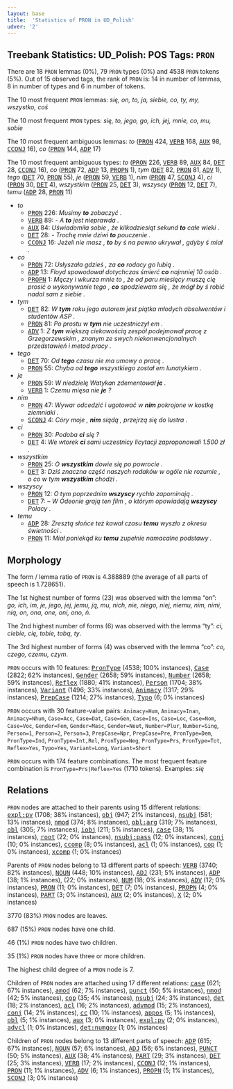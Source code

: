 ```yaml
---
layout: base
title:  'Statistics of PRON in UD_Polish'
udver: '2'
---
```


## Treebank Statistics: UD_Polish: POS Tags: `PRON`

There are 18 `PRON` lemmas (0%), 79 `PRON` types (0%) and 4538 `PRON` tokens (5%).
Out of 15 observed tags, the rank of `PRON` is: 14 in number of lemmas, 8 in number of types and 6 in number of tokens.

The 10 most frequent `PRON` lemmas: <em>się, on, to, ja, siebie, co, ty, my, wszystko, coś</em>

The 10 most frequent `PRON` types:  <em>się, to, jego, go, ich, jej, mnie, co, mu, sobie</em>

The 10 most frequent ambiguous lemmas: <em>to</em> (<tt><a href="pl-pos-PRON.html">PRON</a></tt> 424, <tt><a href="pl-pos-VERB.html">VERB</a></tt> 168, <tt><a href="pl-pos-AUX.html">AUX</a></tt> 98, <tt><a href="pl-pos-CCONJ.html">CCONJ</a></tt> 16), <em>co</em> (<tt><a href="pl-pos-PRON.html">PRON</a></tt> 144, <tt><a href="pl-pos-ADP.html">ADP</a></tt> 17)

The 10 most frequent ambiguous types:  <em>to</em> (<tt><a href="pl-pos-PRON.html">PRON</a></tt> 226, <tt><a href="pl-pos-VERB.html">VERB</a></tt> 89, <tt><a href="pl-pos-AUX.html">AUX</a></tt> 84, <tt><a href="pl-pos-DET.html">DET</a></tt> 28, <tt><a href="pl-pos-CCONJ.html">CCONJ</a></tt> 16), <em>co</em> (<tt><a href="pl-pos-PRON.html">PRON</a></tt> 72, <tt><a href="pl-pos-ADP.html">ADP</a></tt> 13, <tt><a href="pl-pos-PROPN.html">PROPN</a></tt> 1), <em>tym</em> (<tt><a href="pl-pos-DET.html">DET</a></tt> 82, <tt><a href="pl-pos-PRON.html">PRON</a></tt> 81, <tt><a href="pl-pos-ADV.html">ADV</a></tt> 1), <em>tego</em> (<tt><a href="pl-pos-DET.html">DET</a></tt> 70, <tt><a href="pl-pos-PRON.html">PRON</a></tt> 55), <em>je</em> (<tt><a href="pl-pos-PRON.html">PRON</a></tt> 59, <tt><a href="pl-pos-VERB.html">VERB</a></tt> 1), <em>nim</em> (<tt><a href="pl-pos-PRON.html">PRON</a></tt> 47, <tt><a href="pl-pos-SCONJ.html">SCONJ</a></tt> 4), <em>ci</em> (<tt><a href="pl-pos-PRON.html">PRON</a></tt> 30, <tt><a href="pl-pos-DET.html">DET</a></tt> 4), <em>wszystkim</em> (<tt><a href="pl-pos-PRON.html">PRON</a></tt> 25, <tt><a href="pl-pos-DET.html">DET</a></tt> 3), <em>wszyscy</em> (<tt><a href="pl-pos-PRON.html">PRON</a></tt> 12, <tt><a href="pl-pos-DET.html">DET</a></tt> 7), <em>temu</em> (<tt><a href="pl-pos-ADP.html">ADP</a></tt> 28, <tt><a href="pl-pos-PRON.html">PRON</a></tt> 11)


* <em>to</em>
  * <tt><a href="pl-pos-PRON.html">PRON</a></tt> 226: <em>Musimy <b>to</b> zobaczyć .</em>
  * <tt><a href="pl-pos-VERB.html">VERB</a></tt> 89: <em>- A <b>to</b> jest nieprawda .</em>
  * <tt><a href="pl-pos-AUX.html">AUX</a></tt> 84: <em>Uświadomiła sobie , że kilkadziesiąt sekund <b>to</b> całe wieki .</em>
  * <tt><a href="pl-pos-DET.html">DET</a></tt> 28: <em>- Trochę mnie dziwi <b>to</b> pouczenie .</em>
  * <tt><a href="pl-pos-CCONJ.html">CCONJ</a></tt> 16: <em>Jeżeli nie masz , <b>to</b> by ś na pewno ukrywał , gdyby ś miał .</em>
* <em>co</em>
  * <tt><a href="pl-pos-PRON.html">PRON</a></tt> 72: <em>Usłyszała gdzieś , za <b>co</b> rodacy go lubią .</em>
  * <tt><a href="pl-pos-ADP.html">ADP</a></tt> 13: <em>Floyd spowodował dotychczas śmierć <b>co</b> najmniej 10 osób .</em>
  * <tt><a href="pl-pos-PROPN.html">PROPN</a></tt> 1: <em>Męczy i wkurza mnie to , że od paru miesięcy muszę cię prosić o wykonywanie tego , <b>co</b> spodziewam się , że mógł by ś robić nadal sam z siebie .</em>
* <em>tym</em>
  * <tt><a href="pl-pos-DET.html">DET</a></tt> 82: <em>W <b>tym</b> roku jego autorem jest piątka młodych absolwentów i studentów ASP .</em>
  * <tt><a href="pl-pos-PRON.html">PRON</a></tt> 81: <em>Po prostu w <b>tym</b> nie uczestniczył em .</em>
  * <tt><a href="pl-pos-ADV.html">ADV</a></tt> 1: <em>Z <b>tym</b> większą ciekawością zespół podejmował pracę z Grzegorzewskim , znanym ze swych niekonwencjonalnych przedstawień i metod pracy .</em>
* <em>tego</em>
  * <tt><a href="pl-pos-DET.html">DET</a></tt> 70: <em>Od <b>tego</b> czasu nie ma umowy o pracę .</em>
  * <tt><a href="pl-pos-PRON.html">PRON</a></tt> 55: <em>Chyba od <b>tego</b> wszystkiego został em lunatykiem .</em>
* <em>je</em>
  * <tt><a href="pl-pos-PRON.html">PRON</a></tt> 59: <em>W niedzielę Watykan zdementował <b>je</b> .</em>
  * <tt><a href="pl-pos-VERB.html">VERB</a></tt> 1: <em>Czemu mięsa nie <b>je</b> ?</em>
* <em>nim</em>
  * <tt><a href="pl-pos-PRON.html">PRON</a></tt> 47: <em>Wywar odcedzić i ugotować w <b>nim</b> pokrojone w kostkę ziemniaki .</em>
  * <tt><a href="pl-pos-SCONJ.html">SCONJ</a></tt> 4: <em>Córy moje , <b>nim</b> siądą , przejrzą się do lustra .</em>
* <em>ci</em>
  * <tt><a href="pl-pos-PRON.html">PRON</a></tt> 30: <em>Podoba <b>ci</b> się ?</em>
  * <tt><a href="pl-pos-DET.html">DET</a></tt> 4: <em>We wtorek <b>ci</b> sami uczestnicy licytacji zaproponowali 1.500 zł .</em>
* <em>wszystkim</em>
  * <tt><a href="pl-pos-PRON.html">PRON</a></tt> 25: <em>O <b>wszystkim</b> dowie się po powrocie .</em>
  * <tt><a href="pl-pos-DET.html">DET</a></tt> 3: <em>Dziś znaczna część naszych rodaków w ogóle nie rozumie , o co w tym <b>wszystkim</b> chodzi .</em>
* <em>wszyscy</em>
  * <tt><a href="pl-pos-PRON.html">PRON</a></tt> 12: <em>O tym poprzednim <b>wszyscy</b> rychło zapominają .</em>
  * <tt><a href="pl-pos-DET.html">DET</a></tt> 7: <em>– W Odeonie grają ten film , o którym opowiadają <b>wszyscy</b> Polacy .</em>
* <em>temu</em>
  * <tt><a href="pl-pos-ADP.html">ADP</a></tt> 28: <em>Zresztą słońce też kawał czasu <b>temu</b> wyszło z okresu świetności .</em>
  * <tt><a href="pl-pos-PRON.html">PRON</a></tt> 11: <em>Miał poniekąd ku <b>temu</b> zupełnie namacalne podstawy .</em>

## Morphology

The form / lemma ratio of `PRON` is 4.388889 (the average of all parts of speech is 1.728651).

The 1st highest number of forms (23) was observed with the lemma “on”: <em>go, ich, im, je, jego, jej, jemu, ją, mu, nich, nie, niego, niej, niemu, nim, nimi, nią, on, ona, one, oni, ono, ń</em>.

The 2nd highest number of forms (6) was observed with the lemma “ty”: <em>ci, ciebie, cię, tobie, tobą, ty</em>.

The 3rd highest number of forms (4) was observed with the lemma “co”: <em>co, czego, czemu, czym</em>.

`PRON` occurs with 10 features: <tt><a href="pl-feat-PronType.html">PronType</a></tt> (4538; 100% instances), <tt><a href="pl-feat-Case.html">Case</a></tt> (2822; 62% instances), <tt><a href="pl-feat-Gender.html">Gender</a></tt> (2658; 59% instances), <tt><a href="pl-feat-Number.html">Number</a></tt> (2658; 59% instances), <tt><a href="pl-feat-Reflex.html">Reflex</a></tt> (1880; 41% instances), <tt><a href="pl-feat-Person.html">Person</a></tt> (1704; 38% instances), <tt><a href="pl-feat-Variant.html">Variant</a></tt> (1496; 33% instances), <tt><a href="pl-feat-Animacy.html">Animacy</a></tt> (1317; 29% instances), <tt><a href="pl-feat-PrepCase.html">PrepCase</a></tt> (1214; 27% instances), <tt><a href="pl-feat-Typo.html">Typo</a></tt> (6; 0% instances)

`PRON` occurs with 30 feature-value pairs: `Animacy=Hum`, `Animacy=Inan`, `Animacy=Nhum`, `Case=Acc`, `Case=Dat`, `Case=Gen`, `Case=Ins`, `Case=Loc`, `Case=Nom`, `Case=Voc`, `Gender=Fem`, `Gender=Masc`, `Gender=Neut`, `Number=Plur`, `Number=Sing`, `Person=1`, `Person=2`, `Person=3`, `PrepCase=Npr`, `PrepCase=Pre`, `PronType=Dem`, `PronType=Ind`, `PronType=Int,Rel`, `PronType=Neg`, `PronType=Prs`, `PronType=Tot`, `Reflex=Yes`, `Typo=Yes`, `Variant=Long`, `Variant=Short`

`PRON` occurs with 174 feature combinations.
The most frequent feature combination is `PronType=Prs|Reflex=Yes` (1710 tokens).
Examples: <em>się</em>


## Relations

`PRON` nodes are attached to their parents using 15 different relations: <tt><a href="pl-dep-expl-pv.html">expl:pv</a></tt> (1708; 38% instances), <tt><a href="pl-dep-obj.html">obj</a></tt> (947; 21% instances), <tt><a href="pl-dep-nsubj.html">nsubj</a></tt> (581; 13% instances), <tt><a href="pl-dep-nmod.html">nmod</a></tt> (374; 8% instances), <tt><a href="pl-dep-obl-arg.html">obl:arg</a></tt> (319; 7% instances), <tt><a href="pl-dep-obl.html">obl</a></tt> (305; 7% instances), <tt><a href="pl-dep-iobj.html">iobj</a></tt> (211; 5% instances), <tt><a href="pl-dep-case.html">case</a></tt> (38; 1% instances), <tt><a href="pl-dep-root.html">root</a></tt> (22; 0% instances), <tt><a href="pl-dep-nsubj-pass.html">nsubj:pass</a></tt> (12; 0% instances), <tt><a href="pl-dep-conj.html">conj</a></tt> (10; 0% instances), <tt><a href="pl-dep-ccomp.html">ccomp</a></tt> (8; 0% instances), <tt><a href="pl-dep-acl.html">acl</a></tt> (1; 0% instances), <tt><a href="pl-dep-cop.html">cop</a></tt> (1; 0% instances), <tt><a href="pl-dep-xcomp.html">xcomp</a></tt> (1; 0% instances)

Parents of `PRON` nodes belong to 13 different parts of speech: <tt><a href="pl-pos-VERB.html">VERB</a></tt> (3740; 82% instances), <tt><a href="pl-pos-NOUN.html">NOUN</a></tt> (448; 10% instances), <tt><a href="pl-pos-ADJ.html">ADJ</a></tt> (231; 5% instances), <tt><a href="pl-pos-ADP.html">ADP</a></tt> (38; 1% instances),  (22; 0% instances), <tt><a href="pl-pos-NUM.html">NUM</a></tt> (18; 0% instances), <tt><a href="pl-pos-ADV.html">ADV</a></tt> (12; 0% instances), <tt><a href="pl-pos-PRON.html">PRON</a></tt> (11; 0% instances), <tt><a href="pl-pos-DET.html">DET</a></tt> (7; 0% instances), <tt><a href="pl-pos-PROPN.html">PROPN</a></tt> (4; 0% instances), <tt><a href="pl-pos-PART.html">PART</a></tt> (3; 0% instances), <tt><a href="pl-pos-AUX.html">AUX</a></tt> (2; 0% instances), <tt><a href="pl-pos-X.html">X</a></tt> (2; 0% instances)

3770 (83%) `PRON` nodes are leaves.

687 (15%) `PRON` nodes have one child.

46 (1%) `PRON` nodes have two children.

35 (1%) `PRON` nodes have three or more children.

The highest child degree of a `PRON` node is 7.

Children of `PRON` nodes are attached using 17 different relations: <tt><a href="pl-dep-case.html">case</a></tt> (621; 67% instances), <tt><a href="pl-dep-amod.html">amod</a></tt> (62; 7% instances), <tt><a href="pl-dep-punct.html">punct</a></tt> (50; 5% instances), <tt><a href="pl-dep-nmod.html">nmod</a></tt> (42; 5% instances), <tt><a href="pl-dep-cop.html">cop</a></tt> (35; 4% instances), <tt><a href="pl-dep-nsubj.html">nsubj</a></tt> (24; 3% instances), <tt><a href="pl-dep-det.html">det</a></tt> (18; 2% instances), <tt><a href="pl-dep-acl.html">acl</a></tt> (16; 2% instances), <tt><a href="pl-dep-advmod.html">advmod</a></tt> (15; 2% instances), <tt><a href="pl-dep-conj.html">conj</a></tt> (14; 2% instances), <tt><a href="pl-dep-cc.html">cc</a></tt> (10; 1% instances), <tt><a href="pl-dep-appos.html">appos</a></tt> (5; 1% instances), <tt><a href="pl-dep-obl.html">obl</a></tt> (5; 1% instances), <tt><a href="pl-dep-aux.html">aux</a></tt> (3; 0% instances), <tt><a href="pl-dep-expl-pv.html">expl:pv</a></tt> (2; 0% instances), <tt><a href="pl-dep-advcl.html">advcl</a></tt> (1; 0% instances), <tt><a href="pl-dep-det-numgov.html">det:numgov</a></tt> (1; 0% instances)

Children of `PRON` nodes belong to 13 different parts of speech: <tt><a href="pl-pos-ADP.html">ADP</a></tt> (615; 67% instances), <tt><a href="pl-pos-NOUN.html">NOUN</a></tt> (57; 6% instances), <tt><a href="pl-pos-ADJ.html">ADJ</a></tt> (56; 6% instances), <tt><a href="pl-pos-PUNCT.html">PUNCT</a></tt> (50; 5% instances), <tt><a href="pl-pos-AUX.html">AUX</a></tt> (38; 4% instances), <tt><a href="pl-pos-PART.html">PART</a></tt> (29; 3% instances), <tt><a href="pl-pos-DET.html">DET</a></tt> (25; 3% instances), <tt><a href="pl-pos-VERB.html">VERB</a></tt> (17; 2% instances), <tt><a href="pl-pos-CCONJ.html">CCONJ</a></tt> (12; 1% instances), <tt><a href="pl-pos-PRON.html">PRON</a></tt> (11; 1% instances), <tt><a href="pl-pos-ADV.html">ADV</a></tt> (6; 1% instances), <tt><a href="pl-pos-PROPN.html">PROPN</a></tt> (5; 1% instances), <tt><a href="pl-pos-SCONJ.html">SCONJ</a></tt> (3; 0% instances)

